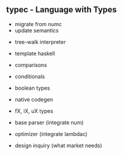 ## typec - Language with Types

+ migrate from numc
+ update semantics

- tree-walk interpreter

- template haskell
- comparisons
- conditionals
- boolean types
- native codegen
- fX, iX, uX types
- base parser (integrate num)
- optimizer (integrate lambdac)
- design inquiry (what market needs)